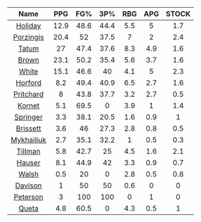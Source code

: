 |                                     Name                                     |  PPG  |  FG%  |  3P%  |  RBG  |  APG  |  STOCK  |
|:----------------------------------------------------------------------------:|:-----:|:-----:|:-----:|:-----:|:-----:|:-------:|
|      [Holiday](https://www.espn.com/nba/player/_/id/3995/jrue-holiday)       | 12.9  | 48.6  | 44.4  |  5.5  |   5   |   1.7   |
| [Porzingis](https://www.espn.com/nba/player/_/id/3102531/kristaps-porzingis) | 20.4  |  52   | 37.5  |   7   |   2   |   2.4   |
|      [Tatum](https://www.espn.com/nba/player/_/id/4065648/jayson-tatum)      |  27   | 47.4  | 37.6  |  8.3  |  4.9  |   1.6   |
|      [Brown](https://www.espn.com/nba/player/_/id/3917376/jaylen-brown)      | 23.1  | 50.2  | 35.4  |  5.6  |  3.7  |   1.6   |
|     [White](https://www.espn.com/nba/player/_/id/3078576/derrick-white)      | 15.1  | 46.6  |  40   |  4.1  |   5   |   2.3   |
|       [Horford](https://www.espn.com/nba/player/_/id/3213/al-horford)        |  8.2  | 49.4  | 40.9  |  6.5  |  2.7  |   1.6   |
|  [Pritchard](https://www.espn.com/nba/player/_/id/4066354/payton-pritchard)  |   8   | 43.8  | 37.7  |  3.2  |  2.7  |   0.5   |
|      [Kornet](https://www.espn.com/nba/player/_/id/3064560/luke-kornet)      |  5.1  | 69.5  |   0   |  3.9  |   1   |   1.4   |
|   [Springer](https://www.espn.com/nba/player/_/id/4432164/jaden-springer)    |  3.3  | 38.1  | 20.5  |  1.6  |  0.9  |    1    |
|   [Brissett](https://www.espn.com/nba/player/_/id/4278031/oshae-brissett)    |  3.6  |  46   | 27.3  |  2.8  |  0.8  |   0.5   |
|  [Mykhailiuk](https://www.espn.com/nba/player/_/id/3133602/svi-mykhailiuk)   |  2.7  | 35.1  | 32.2  |   1   |  0.5  |   0.3   |
|    [Tillman](https://www.espn.com/nba/player/_/id/4277964/xavier-tillman)    |  5.8  | 42.7  |  25   |  4.5  |  1.6  |   2.1   |
|      [Hauser](https://www.espn.com/nba/player/_/id/4065804/sam-hauser)       |  8.1  | 44.9  |  42   |  3.3  |  0.9  |   0.7   |
|      [Walsh](https://www.espn.com/nba/player/_/id/4683689/jordan-walsh)      |  0.5  |  20   |   0   |  2.8  |  0.5  |   0.8   |
|      [Davison](https://www.espn.com/nba/player/_/id/4576085/jd-davison)      |   1   |  50   |  50   |  0.6  |   0   |    0    |
|    [Peterson](https://www.espn.com/nba/player/_/id/4397689/drew-peterson)    |   3   |  100  |  100  |   0   |   1   |    0    |
|     [Queta](https://www.espn.com/nba/player/_/id/4397424/neemias-queta)      |  4.8  | 60.5  |   0   |  4.3  |  0.5  |    1    |
